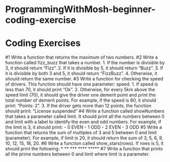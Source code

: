 # ProgrammingWithMosh-beginner-coding-exercise

# Coding Exercises

   #1 Write a function that returns the maximum of two numbers.
   #2 Write a function called fizz_buzz that takes a number.
        1. If the number is divisible by 3, it should return “Fizz”.
        2. If it is divisible by 5, it should return “Buzz”.
        3. If it is divisible by both 3 and 5, it should return “FizzBuzz”.
        4. Otherwise, it should return the same number.
    #3 Write a function for checking the speed of drivers. This function should have one parameter: speed.
        1. If speed is less than 70, it should print “Ok”.
        2. Otherwise, for every 5km above the speed limit (70), it should give the driver one demerit point and print the total number of demerit points. For example, if the              speed is 80, it should print: “Points: 2”.
        3. If the driver gets more than 12 points, the function should print: “License suspended”
    #4 Write a function called showNumbers that takes a parameter called limit. It should print all the numbers between 0 and limit with a label to identify the even and odd          numbers. For example, if the limit is 3, it should print:
            - 0 EVEN
            - 1 ODD
            - 2 EVEN
            - 3 ODD
    #5 Write a function that returns the sum of multiples of 3 and 5 between 0 and limit (parameter). For example, if limit is 20, it should return the sum of 3, 5, 6, 9, 10,        12, 15, 18, 20.
    #6 Write a function called show_stars(rows). If rows is 5, it should print the following:
            *
            **
            ***
            ****
            *****
    #7 Write a function that prints all the prime numbers between 0 and limit where limit is a parameter.
